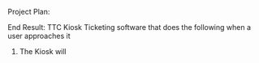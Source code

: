 Project Plan:

End Result: TTC Kiosk Ticketing software that does the following when a user approaches it

1. The Kiosk will 
